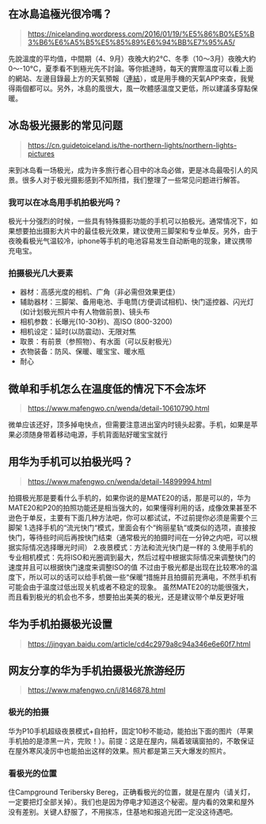 ## 在冰島追極光很冷嗎？

> https://nicelanding.wordpress.com/2016/01/19/%E5%86%B0%E5%B3%B6%E6%A5%B5%E5%85%89%E6%94%BB%E7%95%A5/

先說溫度的平均值，中間期（4、9月）夜晚大約2°C、冬季（10～3月）夜晚大約0～-10°C，夏季看不到極光先不討論。等你抵達時，每天的實際溫度可以看上面的網站、左邊目錄最上方的天氣預報（[連結](http://en.vedur.is/weather/forecasts/areas/)），或是用手機的天氣APP來查，我覺得兩個都可以。另外，冰島的風很大，風一吹體感溫度又更低，所以建議多穿點保暖。

## 冰岛极光摄影的常见问题

> https://cn.guidetoiceland.is/the-northern-lights/northern-lights-pictures

来到冰岛看一场极光，成为许多旅行者心目中的冰岛必做，更是冰岛最吸引人的风景。很多人对于极光摄影感到不知所措，我们整理了一些常见问题进行解答。

### **我可以在冰岛用手机拍极光吗？**

极光十分强烈的时候，一些具有特殊摄影功能的手机可以拍极光。通常情况下，如果想要拍出摄影大片中的最佳极光效果，建议使用三脚架和专业单反。另外，由于夜晚看极光气温较冷，iphone等手机的电池容易发生自动断电的现象，建议携带充电宝。

### 拍摄极光几大要素

- 器材：高感光度的相机、广角（非必需但效果更佳）
- 辅助器材：三脚架、备用电池、手电筒(方便调试相机)、快门遥控器、闪光灯(如计划极光照片中有人物做前景)、镜头布
- 相机参数：长曝光(10-30秒)、高ISO (800-3200)
- 相机设定：延时(以防震动)、无限对焦
- 取景：有前景（参照物）、有水面（可以反射极光）
- 衣物装备：防风、保暖、暖宝宝、暖水瓶
- 耐心

## 微单和手机怎么在温度低的情况下不会冻坏

> https://www.mafengwo.cn/wenda/detail-10610790.html

微单应该还好，顶多掉电快点，但需要注意进出室内时镜头起雾。手机，如果是苹果必须随身带着移动电源，手机背面贴好暖宝宝就行

## **用华为手机可以拍极光吗？**

> https://www.mafengwo.cn/wenda/detail-14899994.html

拍摄极光那是要看什么手机的，如果你说的是MATE20的话，那是可以的，华为MATE20和P20的拍照功能还是相当强大的，如果懂得利用的话，成像效果甚至不逊色于单反，主要有下面几种方法吧，你可以都试试，不过前提你必须是需要个三脚架
1.选择手机的“流光快门“模式，里面会有个“绚丽星轨“或类似的选项，直接按快门，等待些时间后再按快门结束（通常极光的拍摄时间在一分钟之内吧，可以根据实际情况选择曝光时间）
2.夜景模式：方法和流光快门是一样的
3.使用手机的专业相机模式：先将ISO和光圈调到最大，然后过程中根据实际情况来调整快门的速度并且可以根据快门速度来调整ISO的值
不过由于极光都是出现在比较寒冷的温度下，所以可以的话可以给手机做一些“保暖“措施并且拍摄前充满电，不然手机有可能会由于温度过低出现关机或者不稳定的现象。
虽然MATE20的功能很强大，而且看到极光的机会也不多，想要拍出美美的极光，还是建议带个单反更好哦

## 华为手机拍摄极光设置

> https://jingyan.baidu.com/article/cd4c2979a8c94a346e6e60f7.html

## 网友分享的华为手机拍摄极光旅游经历

> https://www.mafengwo.cn/i/8146878.html

### 极光的拍摄

华为P10手机超级夜景模式+自拍杆，固定10秒不能动，能拍出下面的图片（苹果手机拍的是漆黑一片，完败！）。前提：这是在屋内，隔着玻璃窗拍的，不敢保证在屋外寒风凌厉中也能拍出这样的效果。照片都是第三天大爆发的照片。

### 看极光的位置

住Campground Teribersky Bereg，正确看极光的位置，就是在屋内（请关灯，一定要把灯全部关掉）。我们也是因为停电才知道这个秘密。屋内看的效果和屋外没有差别。关键人舒服了，不用挨冻，住基地和报追光团一定没这待遇吧。